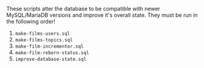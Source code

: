 These scripts alter the database to be compatible with newer MySQL/MariaDB versions and improve it's overall state. They must be run in the following order!

1. `make-films-users.sql`
1. `make-films-topics.sql`
1. `make-film-incrementor.sql`
1. `make-film-reborn-status.sql`
1. `improve-database-state.sql`
